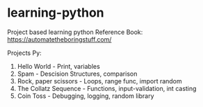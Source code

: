 # learning-python
Project based learning python
Reference Book: https://automatetheboringstuff.com/

Projects 
Py:
1. Hello World - Print, variables
2. Spam - Descision Structures, comparison
3. Rock, paper scissors - Loops, range func, import random
4. The Collatz Sequence - Functions, input-validation, int casting
5. Coin Toss - Debugging, logging, random library
